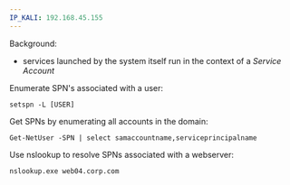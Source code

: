 ```yaml
---
IP_KALI: 192.168.45.155
---
```

Background:
- services launched by the system itself run in the context of a _Service Account_

Enumerate SPN's associated with a user:
```
setspn -L [USER]
```

Get SPNs by enumerating all accounts in the domain:
```
Get-NetUser -SPN | select samaccountname,serviceprincipalname
```

Use nslookup to resolve SPNs associated with a webserver:
```
nslookup.exe web04.corp.com
```

